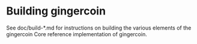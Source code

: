 Building gingercoin
================

See doc/build-*.md for instructions on building the various
elements of the gingercoin Core reference implementation of gingercoin.
